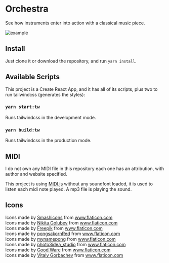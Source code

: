 # Orchestra

See how instruments enter into action with a classical music piece.

![example](https://user-images.githubusercontent.com/10590799/81247669-343bc500-8fe0-11ea-9106-d458fb73cb08.gif)

## Install

Just clone it or download the repository, and run `yarn install`.

## Available Scripts

This project is a Create React App, and it has all of its scripts, plus two to run tailwindcss (generates the styles):

### `yarn start:tw`

Runs tailwindcss in the development mode.

### `yarn build:tw`

Runs tailwindcss in the production mode.<br />

## MIDI

I do not own any MIDI file in this repository each one has an attribution, with author and website specified.

This project is using [MIDI.js](https://github.com/mudcube/MIDI.js/) without any soundfont loaded, it is used to listen each midi note played. A mp3 file is playing the sound.

## Icons

<div>Icons made by <a href="https://www.flaticon.com/authors/smashicons" title="Smashicons">Smashicons</a> from <a href="https://www.flaticon.com/"     title="Flaticon">www.flaticon.com</a></div><div>Icons made by <a href="https://www.flaticon.com/authors/nikita-golubev" title="Nikita Golubev">Nikita Golubev</a> from <a href="https://www.flaticon.com/"     title="Flaticon">www.flaticon.com</a></div><div>Icons made by <a href="https://www.flaticon.com/authors/freepik" title="Freepik">Freepik</a> from <a href="https://www.flaticon.com/"     title="Flaticon">www.flaticon.com</a></div><div>Icons made by <a href="https://www.flaticon.com/authors/pongsakornred" title="pongsakornRed">pongsakornRed</a> from <a href="https://www.flaticon.com/"     title="Flaticon">www.flaticon.com</a></div><div>Icons made by <a href="https://www.flaticon.com/authors/mynamepong" title="mynamepong">mynamepong</a> from <a href="https://www.flaticon.com/"     title="Flaticon">www.flaticon.com</a></div><div>Icons made by <a href="https://www.flaticon.com/authors/photo3idea-studio" title="photo3idea_studio">photo3idea_studio</a> from <a href="https://www.flaticon.com/"     title="Flaticon">www.flaticon.com</a></div><div>Icons made by <a href="https://www.flaticon.com/authors/good-ware" title="Good Ware">Good Ware</a> from <a href="https://www.flaticon.com/"     title="Flaticon">www.flaticon.com</a></div><div>Icons made by <a href="https://www.flaticon.com/authors/vitaly-gorbachev" title="Vitaly Gorbachev">Vitaly Gorbachev</a> from <a href="https://www.flaticon.com/"     title="Flaticon">www.flaticon.com</a></div>
